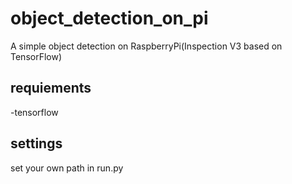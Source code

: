 # object_detection_on_pi
A simple object detection on RaspberryPi(Inspection V3 based on TensorFlow)</br>
## requiements</br>
  -tensorflow</br>
## settings</br>
set your own path in run.py</br>
